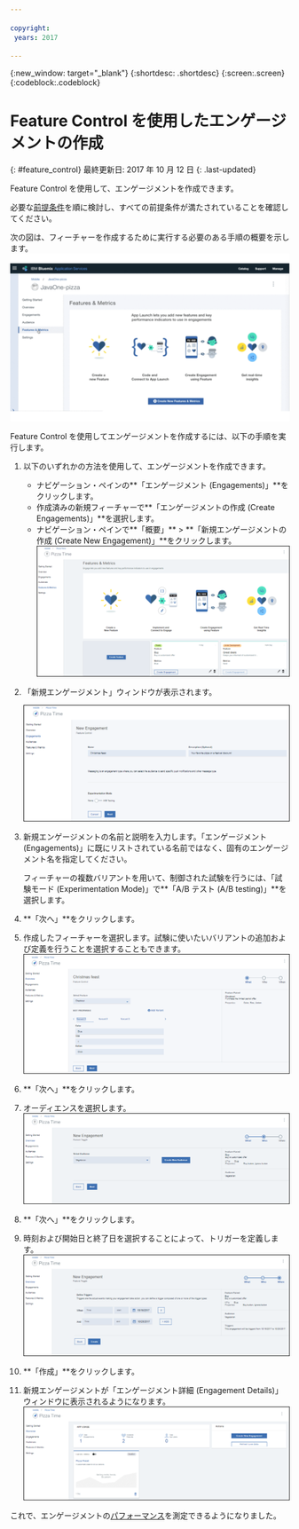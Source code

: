 ```yaml
---

copyright:
 years: 2017

---
```


{:new_window: target="_blank"}
{:shortdesc: .shortdesc}
{:screen:.screen}
{:codeblock:.codeblock}

# Feature Control を使用したエンゲージメントの作成
{: #feature_control}
最終更新日: 2017 年 10 月 12 日
{: .last-updated}

Feature Control を使用して、エンゲージメントを作成できます。 

必要な[前提条件](app_prerequisites.html)を順に検討し、すべての前提条件が満たされていることを確認してください。

次の図は、フィーチャーを作成するために実行する必要のある手順の概要を示します。
	![使用する準備ができたフィーチャー](images/feature_animated.gif)

Feature Control を使用してエンゲージメントを作成するには、以下の手順を実行します。

1. 以下のいずれかの方法を使用して、エンゲージメントを作成できます。
	- ナビゲーション・ペインの**「エンゲージメント (Engagements)」**をクリックします。 
	- 作成済みの新規フィーチャーで**「エンゲージメントの作成 (Create Engagements)」**を選択します。
	- ナビゲーション・ペインで**「概要」** > **「新規エンゲージメントの作成 (Create New Engagement)」**をクリックします。
	![使用する準備ができたフィーチャー](images/feature_creating.gif)
2. 「新規エンゲージメント」ウィンドウが表示されます。
 
	![新規エンゲージメント](images/engagement_feature_1.gif)
3. 新規エンゲージメントの名前と説明を入力します。「エンゲージメント (Engagements)」に既にリストされている名前ではなく、固有のエンゲージメント名を指定してください。
	
	フィーチャーの複数バリアントを用いて、制御された試験を行うには、「試験モード (Experimentation Mode)」で**「A/B テスト (A/B testing)」**を選択します。

4. **「次へ」**をクリックします。
5. 作成したフィーチャーを選択します。試験に使いたいバリアントの追加および定義を行うことを選択することもできます。
	![フィーチャーおよびバリアントの追加](images/engagement_feature_5.gif)

5. **「次へ」**をクリックします。
6. オーディエンスを選択します。
	![オーディエンスの選択](images/engagement_feature_2.gif)

5. **「次へ」**をクリックします。
6. 時刻および開始日と終了日を選択することによって、トリガーを定義します。
	![オーディエンスの選択](images/engagement_feature_3.gif)
7. **「作成」**をクリックします。
8. 新規エンゲージメントが「エンゲージメント詳細 (Engagement Details)」ウィンドウに表示されるようになります。
	![オーディエンスの選択](images/engagement_completed.gif)

これで、エンゲージメントの[パフォーマンス](app_measure_performance.html)を測定できるようになりました。


